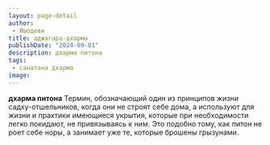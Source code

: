```yaml
---
layout: page-detail
author:
 - Яшодеви
title: аджагара-дхарма
publishDate: "2024-09-01"
description: дхарма питона
tags:
 - санатана дхарма
image: 
---
```


__дхарма питона__
Термин, обозначающий один из принципов жизни садху-отшельников, когда они не строят себе дома, а используют для жизни и практики имеющиеся укрытия, которые при необходимости легко покидают, не привязываясь к ним. Это подобно тому, как питон не роет себе норы, а занимает уже те, которые брошены грызунами.

